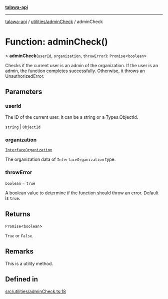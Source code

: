 [**talawa-api**](../../../README.md)

***

[talawa-api](../../../modules.md) / [utilities/adminCheck](../README.md) / adminCheck

# Function: adminCheck()

\> **adminCheck**(`userId`, `organization`, `throwError`): `Promise`\<`boolean`\>

Checks if the current user is an admin of the organization.
If the user is an admin, the function completes successfully. Otherwise, it throws an UnauthorizedError.

## Parameters

### userId

The ID of the current user. It can be a string or a Types.ObjectId.

`string` | `ObjectId`

### organization

[`InterfaceOrganization`](../../../models/Organization/interfaces/InterfaceOrganization.md)

The organization data of `InterfaceOrganization` type.

### throwError

`boolean` = `true`

A boolean value to determine if the function should throw an error. Default is `true`.

## Returns

`Promise`\<`boolean`\>

`True` or `False`.

## Remarks

This is a utility method.

## Defined in

[src/utilities/adminCheck.ts:18](https://github.com/PalisadoesFoundation/talawa-api/blob/039b0f127fb8caa46d57186ab4b3bb27fe150903/src/utilities/adminCheck.ts#L18)

